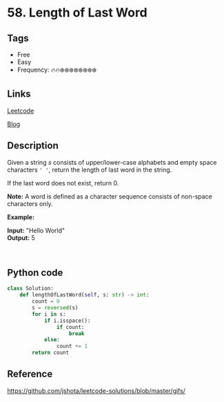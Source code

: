 # 58. Length of Last Word

## Tags

- Free
- Easy
- Frequency: :fire::fire::snowflake::snowflake::snowflake::snowflake::snowflake::snowflake::snowflake::snowflake:

## Links

[Leetcode](https://leetcode.com/problems/length-of-last-word/description/)

[Blog](http://206.81.6.248:12306/leetcode/length-of-last-word/description)

## Description

Given a string <i>s</i> consists of upper/lower-case alphabets and empty space characters <code>' '</code>, return the length of last word in the string.

If the last word does not exist, return 0.

<b>Note:</b> A word is defined as a character sequence consists of non-space characters only.

<b>Example:</b>

<b>Input:</b> "Hello World"  
<b>Output:</b> 5

 

## Python code

```python
class Solution:
    def lengthOfLastWord(self, s: str) -> int:
        count = 0
        s = reversed(s)
        for i in s:
            if i.isspace():
                if count:
                    break
            else:
                count += 1
        return count
```

## Reference

https://github.com/jshota/leetcode-solutions/blob/master/gifs/
